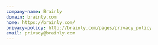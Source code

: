 ```yaml
---
company-name: Brainly
domain: brainly.com
home: https://brainly.com/
privacy-policy: http://brainly.com/pages/privacy_policy
email: privacy@brainly.com
---
```




